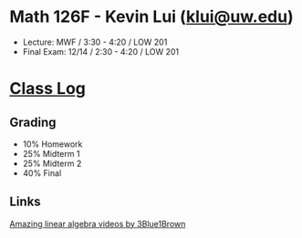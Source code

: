 # Math 126F - Kevin Lui (<klui@uw.edu>)


* Lecture: MWF / 3:30 - 4:20 / LOW 201
* Final Exam: 12/14 / 2:30 - 4:20 / LOW 201

# [Class Log](./log)

## Grading

* 10% Homework
* 25% Midterm 1
* 25% Midterm 2
* 40% Final

## Links

[Amazing linear algebra videos by 3Blue1Brown](https://www.youtube.com/playlist?list=PLZHQObOWTQDPD3MizzM2xVFitgF8hE_ab)
